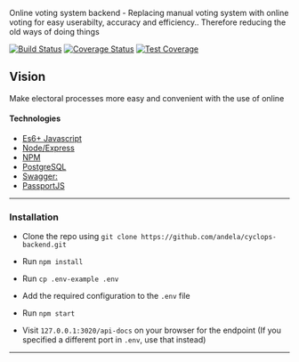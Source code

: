 Online voting system backend - Replacing manual voting system with online voting for easy userabilty, accuracy and efficiency.. Therefore reducing the old ways of doing things

[![Build Status](https://travis-ci.com/justinefe/voting-system.svg?branch=master)](https://travis-ci.com/justinefe/voting-system)
[![Coverage Status](https://coveralls.io/repos/github/justinefe/voting-system/badge.svg?branch=master)](https://coveralls.io/github/justinefe/voting-system?branch=master)
[![Test Coverage](https://api.codeclimate.com/v1/badges/f702c0e258ea1ba29342/test_coverage)](https://codeclimate.com/github/justinefe/voting-system/test_coverage)


## Vision
Make electoral processes more easy and convenient with the use of online 


#### Technologies

- [Es6+ Javascript](https://www.ecma-international.org/ecma-262/9.0/index.html)
- [Node/Express](https://nodejs.org/en/)
- [NPM](npmjs.com)
- [PostgreSQL](https://www.postgresql.org/)
- [Swagger:](https://swagger.io/)
- [PassportJS](http://www.passportjs.org)

---

### Installation

- Clone the repo using `git clone https://github.com/andela/cyclops-backend.git`

- Run `npm install`

- Run `cp .env-example .env`

- Add the required configuration to the `.env` file

- Run `npm start`

- Visit `127.0.0.1:3020/api-docs` on your browser for the endpoint (If you specified a different port in `.env`, use that instead) 

---
